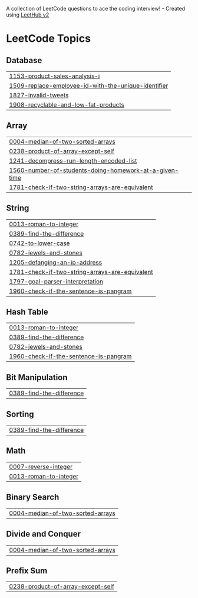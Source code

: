 A collection of LeetCode questions to ace the coding interview! - Created using [LeetHub v2](https://github.com/arunbhardwaj/LeetHub-2.0)
<!---LeetCode Topics Start-->
# LeetCode Topics
## Database
|  |
| ------- |
| [1153-product-sales-analysis-i](https://github.com/diwasthangarasu/LeetCode/tree/master/1153-product-sales-analysis-i) |
| [1509-replace-employee-id-with-the-unique-identifier](https://github.com/diwasthangarasu/LeetCode/tree/master/1509-replace-employee-id-with-the-unique-identifier) |
| [1827-invalid-tweets](https://github.com/diwasthangarasu/LeetCode/tree/master/1827-invalid-tweets) |
| [1908-recyclable-and-low-fat-products](https://github.com/diwasthangarasu/LeetCode/tree/master/1908-recyclable-and-low-fat-products) |
## Array
|  |
| ------- |
| [0004-median-of-two-sorted-arrays](https://github.com/diwasthangarasu/LeetCode/tree/master/0004-median-of-two-sorted-arrays) |
| [0238-product-of-array-except-self](https://github.com/diwasthangarasu/LeetCode/tree/master/0238-product-of-array-except-self) |
| [1241-decompress-run-length-encoded-list](https://github.com/diwasthangarasu/LeetCode/tree/master/1241-decompress-run-length-encoded-list) |
| [1560-number-of-students-doing-homework-at-a-given-time](https://github.com/diwasthangarasu/LeetCode/tree/master/1560-number-of-students-doing-homework-at-a-given-time) |
| [1781-check-if-two-string-arrays-are-equivalent](https://github.com/diwasthangarasu/LeetCode/tree/master/1781-check-if-two-string-arrays-are-equivalent) |
## String
|  |
| ------- |
| [0013-roman-to-integer](https://github.com/diwasthangarasu/LeetCode/tree/master/0013-roman-to-integer) |
| [0389-find-the-difference](https://github.com/diwasthangarasu/LeetCode/tree/master/0389-find-the-difference) |
| [0742-to-lower-case](https://github.com/diwasthangarasu/LeetCode/tree/master/0742-to-lower-case) |
| [0782-jewels-and-stones](https://github.com/diwasthangarasu/LeetCode/tree/master/0782-jewels-and-stones) |
| [1205-defanging-an-ip-address](https://github.com/diwasthangarasu/LeetCode/tree/master/1205-defanging-an-ip-address) |
| [1781-check-if-two-string-arrays-are-equivalent](https://github.com/diwasthangarasu/LeetCode/tree/master/1781-check-if-two-string-arrays-are-equivalent) |
| [1797-goal-parser-interpretation](https://github.com/diwasthangarasu/LeetCode/tree/master/1797-goal-parser-interpretation) |
| [1960-check-if-the-sentence-is-pangram](https://github.com/diwasthangarasu/LeetCode/tree/master/1960-check-if-the-sentence-is-pangram) |
## Hash Table
|  |
| ------- |
| [0013-roman-to-integer](https://github.com/diwasthangarasu/LeetCode/tree/master/0013-roman-to-integer) |
| [0389-find-the-difference](https://github.com/diwasthangarasu/LeetCode/tree/master/0389-find-the-difference) |
| [0782-jewels-and-stones](https://github.com/diwasthangarasu/LeetCode/tree/master/0782-jewels-and-stones) |
| [1960-check-if-the-sentence-is-pangram](https://github.com/diwasthangarasu/LeetCode/tree/master/1960-check-if-the-sentence-is-pangram) |
## Bit Manipulation
|  |
| ------- |
| [0389-find-the-difference](https://github.com/diwasthangarasu/LeetCode/tree/master/0389-find-the-difference) |
## Sorting
|  |
| ------- |
| [0389-find-the-difference](https://github.com/diwasthangarasu/LeetCode/tree/master/0389-find-the-difference) |
## Math
|  |
| ------- |
| [0007-reverse-integer](https://github.com/diwasthangarasu/LeetCode/tree/master/0007-reverse-integer) |
| [0013-roman-to-integer](https://github.com/diwasthangarasu/LeetCode/tree/master/0013-roman-to-integer) |
## Binary Search
|  |
| ------- |
| [0004-median-of-two-sorted-arrays](https://github.com/diwasthangarasu/LeetCode/tree/master/0004-median-of-two-sorted-arrays) |
## Divide and Conquer
|  |
| ------- |
| [0004-median-of-two-sorted-arrays](https://github.com/diwasthangarasu/LeetCode/tree/master/0004-median-of-two-sorted-arrays) |
## Prefix Sum
|  |
| ------- |
| [0238-product-of-array-except-self](https://github.com/diwasthangarasu/LeetCode/tree/master/0238-product-of-array-except-self) |
<!---LeetCode Topics End-->